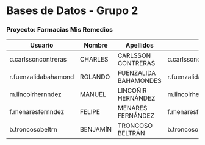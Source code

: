 # Bases de Datos - Grupo 2
### Proyecto: Farmacias Mis Remedios

<table>
    <thead>
        <tr>
            <th>Usuario</th>
            <th>Nombre</th>
            <th>Apellidos</th>
            <th>Email</th>
            <th>Grupo</th>
            <th>Proyecto</th>
        </tr>
    </thead>
    <tbody>
        <tr>
            <td>c.carlssoncontreras</td>
            <td>CHARLES</td>
            <td>CARLSSON CONTRERAS</td>
            <td>c.carlssoncontreras@uandresbello.edu</td>
            <td>4</td>
            <td>5</td>
        </tr>
        <tr>
            <td>r.fuenzalidabahamond</td>
            <td>ROLANDO</td>
            <td>FUENZALIDA BAHAMONDES</td>
            <td>r.fuenzalidabahamond@uandresbello.edu</td>
            <td>4</td>
            <td>5</td>
        </tr>
        <tr>
            <td>m.lincoirhernndez</td>
            <td>MANUEL</td>
            <td>LINCOÑIR HERNÁNDEZ</td>
            <td>m.lincoirhernndez@uandresbello.edu</td>
            <td>4</td>
            <td>5</td>
        </tr>
        <tr>
            <td>f.menaresfernndez</td>
            <td>FELIPE</td>
            <td>MENARES FERNÁNDEZ</td>
            <td>f.menaresfernndez@uandresbello.edu</td>
            <td>4</td>
            <td>5</td>
        </tr>
        <tr>
            <td>b.troncosobeltrn</td>
            <td>BENJAMÍN</td>
            <td>TRONCOSO BELTRÁN</td>
            <td>b.troncosobeltrn@uandresbello.edu</td>
            <td>4</td>
            <td>5</td>
        </tr>
    </tbody>
</table>
